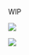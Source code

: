 
WIP

![](http://leafo.net/shotsnb/2014-12-17_15-19-25.png)

![](http://leafo.net/shotsnb/2014-12-17_12-08-25.png)